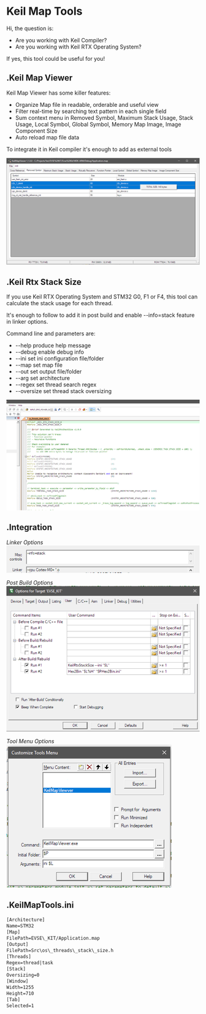 # Keil Map Tools

Hi, the question is:

- Are you working with Keil Compiler?
- Are you working with Keil RTX Operating System?

If yes, this tool could be useful for you!

## .Keil Map Viewer

Keil Map Viewer has some killer features:

- Organize Map file in readable, orderable and useful view
- Filter real-time by searching text pattern in each single field
- Sum context menu in Removed Symbol, Maximum Stack Usage, Stack Usage, Local Symbol, Global Symbol, Memory Map Image, Image Component Size
- Auto reload map file data

To integrate it in Keil compiler it&#39;s enough to add as external tools

![](https://github.com/undici77/KeilMapTools/blob/master/Images/KeilMapViewer.png)

## .Keil Rtx Stack Size

If you use Keil RTX Operating System and STM32 G0, F1 or F4, this tool can calculate the stack usage for each thread.

It&#39;s enough to follow to add it in post build and enable --info=stack feature in linker options.

Command line and parameters are:

- --help produce help message
- --debug enable debug info
- --ini set ini configuration file/folder
- --map set map file
- --out set output file/folder
- --arg set architecture
- --regex set thread search regex
- --oversize set thread stack oversizing

![](https://github.com/undici77/KeilMapTools/blob/master/Images/KeilRtxStackSize.png)

## .Integration

*Linker Options*
![](https://github.com/undici77/KeilMapTools/blob/master/Images/KeilLinkerOptions.png)

*Post Build Options*
![](https://github.com/undici77/KeilMapTools/blob/master/Images/KeilProjectOptions.png)

*Tool Menu Options*
![](https://github.com/undici77/KeilMapTools/blob/master/Images/KeilExternalTools.png)

## .KeilMapTools.ini
```
[Architecture]
Name=STM32
[Map]
FilePath=EVSE\_KIT/Application.map
[Output]
FilePath=Src\os\_threads\_stack\_size.h
[Threads]
Regex=thread|task
[Stack]
Oversizing=0
[Window]
Width=1255
Height=710
[Tab]
Selected=1
```
